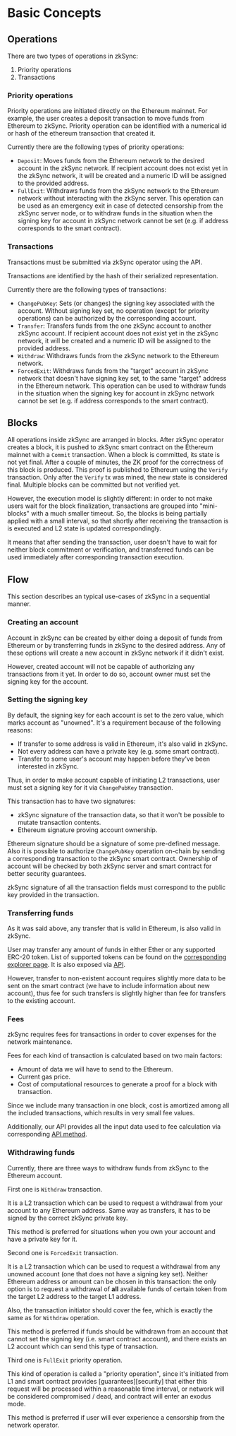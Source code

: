 # Basic Concepts

## Operations

There are two types of operations in zkSync:

1. Priority operations
2. Transactions

### Priority operations

Priority operations are initiated directly on the Ethereum mainnet. For example, the user creates a deposit transaction
to move funds from Ethereum to zkSync. Priority operation can be identified with a numerical id or hash of the ethereum
transaction that created it.

Currently there are the following types of priority operations:

- `Deposit`: Moves funds from the Ethereum network to the desired account in the zkSync network. If recipient account
  does not exist yet in the zkSync network, it will be created and a numeric ID will be assigned to the provided
  address.
- `FullExit`: Withdraws funds from the zkSync network to the Ethereum network without interacting with the zkSync
  server. This operation can be used as an emergency exit in case of detected censorship from the zkSync server node, or
  to withdraw funds in the situation when the signing key for account in zkSync network cannot be set (e.g. if address
  corresponds to the smart contract).

### Transactions

Transactions must be submitted via zkSync operator using the API.

Transactions are identified by the hash of their serialized representation.

Currently there are the following types of transactions:

- `ChangePubKey`: Sets (or changes) the signing key associated with the account. Without signing key set, no operation
  (except for priority operations) can be authorized by the corresponding account.
- `Transfer`: Transfers funds from the one zkSync account to another zkSync account. If recipient account does not exist
  yet in the zkSync network, it will be created and a numeric ID will be assigned to the provided address.
- `Withdraw`: Withdraws funds from the zkSync network to the Ethereum network.
- `ForcedExit`: Withdraws funds from the "target" account in zkSync network that doesn't have signing key set, to the
  same "target" address in the Ethereum network. This operation can be used to withdraw funds in the situation when the
  signing key for account in zkSync network cannot be set (e.g. if address corresponds to the smart contract).

## Blocks

All operations inside zkSync are arranged in blocks. After zkSync operator creates a block, it is pushed to zkSync smart
contract on the Ethereum mainnet with a `Commit` transaction. When a block is committed, its state is not yet final.
After a couple of minutes, the ZK proof for the correctness of this block is produced. This proof is published to
Ethereum using the `Verify` transaction. Only after the `Verify` tx was mined, the new state is considered final.
Multiple blocks can be committed but not verified yet.

However, the execution model is slightly different: in order to not make users wait for the block finalization,
transactions are grouped into "mini-blocks" with a much smaller timeout. So, the blocks is being partially applied with
a small interval, so that shortly after receiving the transaction is is executed and L2 state is updated
correspondingly.

It means that after sending the transaction, user doesn't have to wait for neither block commitment or verification, and
transferred funds can be used immediately after corresponding transaction execution.

## Flow

This section describes an typical use-cases of zkSync in a sequential manner.

### Creating an account

Account in zkSync can be created by either doing a deposit of funds from Ethereum or by transferring funds in zkSync to
the desired address. Any of these options will create a new account in zkSync network if it didn't exist.

However, created account will not be capable of authorizing any transactions from it yet. In order to do so, account
owner must set the signing key for the account.

### Setting the signing key

By default, the signing key for each account is set to the zero value, which marks account as "unowned". It's a
requirement because of the following reasons:

- If transfer to some address is valid in Ethereum, it's also valid in zkSync.
- Not every address can have a private key (e.g. some smart contract).
- Transfer to some user's account may happen before they've been interested in zkSync.

Thus, in order to make account capable of initiating L2 transactions, user must set a signing key for it via
`ChangePubKey` transaction.

This transaction has to have two signatures:

- zkSync signature of the transaction data, so that it won't be possible to mutate transaction contents.
- Ethereum signature proving account ownership.

Ethereum signature should be a signature of some pre-defined message. Also it is possible to authorize `ChangePubKey`
operation on-chain by sending a corresponding transaction to the zkSync smart contract. Ownership of account will be
checked by both zkSync server and smart contract for better security guarantees.

zkSync signature of all the transaction fields must correspond to the public key provided in the transaction.

### Transferring funds

As it was said above, any transfer that is valid in Ethereum, is also valid in zkSync.

User may transfer any amount of funds in either Ether or any supported ERC-20 token. List of supported tokens can be
found on the [corresponding explorer page](https://zkscan.io/tokens). It is also exposed via [API](../api).

However, transfer to non-existent account requires slightly more data to be sent on the smart contract (we have to
include information about new account), thus fee for such transfers is slightly higher than fee for transfers to the
existing account.

### Fees

zkSync requires fees for transactions in order to cover expenses for the network maintenance.

Fees for each kind of transaction is calculated based on two main factors:

- Amount of data we will have to send to the Ethereum.
- Current gas price.
- Cost of computational resources to generate a proof for a block with transaction.

Since we include many transaction in one block, cost is amortized among all the included transactions, which results in
very small fee values.

Additionally, our API provides all the input data used to fee calculation via corresponding [API method][api_fee].

[api_fee]: ../api/v0.1.md#get-tx-fee

### Withdrawing funds

Currently, there are three ways to withdraw funds from zkSync to the Ethereum account.

First one is `Withdraw` transaction.

It is a L2 transaction which can be used to request a withdrawal from your account to any Ethereum address. Same way as
transfers, it has to be signed by the correct zkSync private key.

This method is preferred for situations when you own your account and have a private key for it.

Second one is `ForcedExit` transaction.

It is a L2 transaction which can be used to request a withdrawal from any unowned account (one that does not have a
signing key set). Neither Ethereum address or amount can be chosen in this transaction: the only option is to request a
withdrawal of **all** available funds of certain token from the target L2 address to the target L1 address.

Also, the transaction initiator should cover the fee, which is exactly the same as for `Withdraw` operation.

This method is preferred if funds should be withdrawn from an account that cannot set the signing key (i.e. smart
contract account), and there exists an L2 account which can send this type of transaction.

Third one is `FullExit` priority operation.

This kind of operation is called a "priority operation", since it's initiated from L1 and smart contract provides
[guarantees][security] that either this request will be processed within a reasonable time interval, or network will be
considered compromised / dead, and contract will enter an exodus mode.

This method is preferred if user will ever experience a censorship from the network operator.

[sequrity]: ../faq/security.md#security-overview
